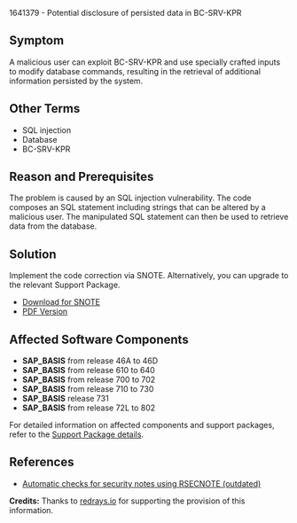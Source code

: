 1641379 - Potential disclosure of persisted data in BC-SRV-KPR

## Symptom

A malicious user can exploit BC-SRV-KPR and use specially crafted inputs to modify database commands, resulting in the retrieval of additional information persisted by the system.

## Other Terms

- SQL injection
- Database
- BC-SRV-KPR

## Reason and Prerequisites

The problem is caused by an SQL injection vulnerability. The code composes an SQL statement including strings that can be altered by a malicious user. The manipulated SQL statement can then be used to retrieve data from the database.

## Solution

Implement the code correction via SNOTE. Alternatively, you can upgrade to the relevant Support Package.

- [Download for SNOTE](https://notesdownloads.sap.com/note/0040000009745942017)
- [PDF Version](https://me.sap.com/sap/support/sfm/notes/print/0001641379?language=en-US&token=AD685FD0034A56BAF9A97FFCC388B6CD)

## Affected Software Components

- **SAP_BASIS** from release 46A to 46D
- **SAP_BASIS** from release 610 to 640
- **SAP_BASIS** from release 700 to 702
- **SAP_BASIS** from release 710 to 730
- **SAP_BASIS** release 731
- **SAP_BASIS** from release 72L to 802

For detailed information on affected components and support packages, refer to the [Support Package details](https://me.sap.com/supportpackage/SAPKB46B62).

## References

- [Automatic checks for security notes using RSECNOTE (outdated)](https://me.sap.com/notes/888889)

**Credits:** Thanks to [redrays.io](https://redrays.io) for supporting the provision of this information.